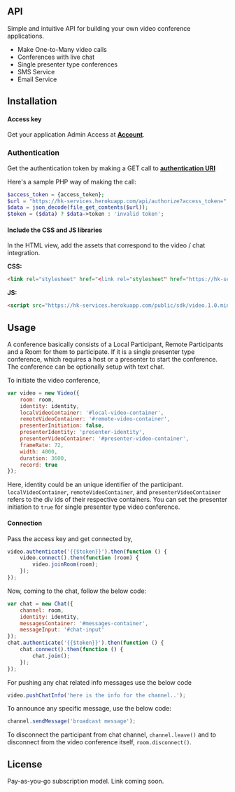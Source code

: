 ## API

Simple and intuitive API for building your own video conference applications.

- Make One-to-Many video calls
- Conferences with live chat
- Single presenter type conferences
- SMS Service
- Email Service

## Installation

#### Access key

Get your application Admin Access at **[Account](https://hk-services.herokuapp.com)**.

### Authentication

Get the authentication token by making a GET call to **[authentication URI](https://hk-services.herokuapp.com/api/authorize?access_token={access_token}")**

Here's a sample PHP way of making the call:

```php
$access_token = {access_token};
$url = "https://hk-services.herokuapp.com/api/authorize?access_token=" . $access_token;
$data = json_decode(file_get_contents($url));
$token = ($data) ? $data->token : 'invalid token';
```

#### Include the CSS and JS libraries

In the HTML view, add the assets that correspond to the video / chat integration.

**CSS:**
```html
<link rel="stylesheet" href="<link rel="stylesheet" href="https://hk-services.herokuapp.com/public/sdk/video.css">">
```
**JS:**
```html
<script src="https://hk-services.herokuapp.com/public/sdk/video.1.0.min.js"></script>
```

## Usage

A conference basically consists of a Local Participant, Remote Participants and a Room for them to participate. If it is a single presenter type conference, which requires a host or a presenter to start the conference. The conference can be optionally setup with text chat.

To initiate the video conference,

```javascript
var video = new Video({
    room: room,
    identity: identity,
    localVideoContainer: '#local-video-container',
    remoteVideoContainer: '#remote-video-container',
    presenterInitiation: false,
    presenterIdentity: 'presenter-identity',
    presenterVideoContainer: '#presenter-video-container',
    frameRate: 72,
    width: 4000,
    duration: 3600,
    record: true
});
```

Here, identity could be an unique identifier of the participant. `localVideoContainer`, `remoteVideoContainer`, and `presenterVideoContainer` refers to the div ids of their respective containers. You can set the presenter initiation to `true` for single presenter type video conference.

#### Connection

Pass the access key and get connected by,

```javascript
video.authenticate('{{$token}}').then(function () {
    video.connect().then(function (room) {
        video.joinRoom(room);
    });
});
```

Now, coming to the chat, follow the below code:

```javascript
var chat = new Chat({
    channel: room,
    identity: identity,
    messagesContainer: '#messages-container',
    messageInput: '#chat-input'
});
chat.authenticate('{{$token}}').then(function () {
    chat.connect().then(function () {
        chat.join();
    });
});
```

For pushing any chat related info messages use the below code
```javascript
video.pushChatInfo('here is the info for the channel..');
```

To announce any specific message, use the below code:
```javascript
channel.sendMessage('broadcast message');
```
To disconnect the participant from chat channel, `channel.leave()` and to disconnect from the video conference itself, `room.disconnect()`.

## License

Pay-as-you-go subscription model. Link coming soon.
